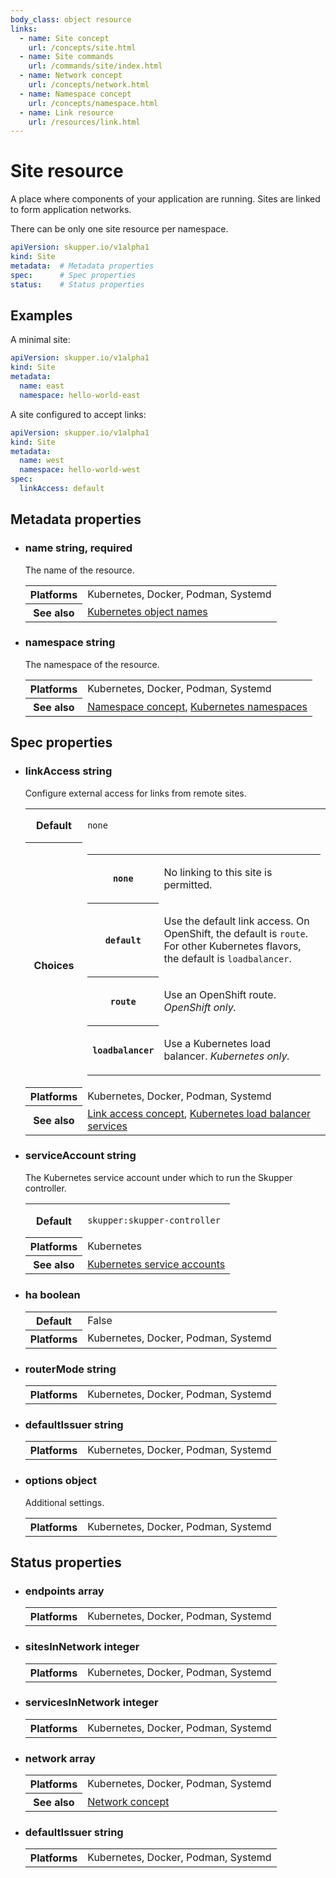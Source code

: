 ```yaml
---
body_class: object resource
links:
  - name: Site concept
    url: /concepts/site.html
  - name: Site commands
    url: /commands/site/index.html
  - name: Network concept
    url: /concepts/network.html
  - name: Namespace concept
    url: /concepts/namespace.html
  - name: Link resource
    url: /resources/link.html
---
```


# Site resource

<section>

A place where components of your application are running.
Sites are linked to form application networks.

There can be only one site resource per namespace.

~~~ yaml
apiVersion: skupper.io/v1alpha1
kind: Site
metadata:  # Metadata properties
spec:      # Spec properties
status:    # Status properties
~~~

</section>

<section>

## Examples

A minimal site:

~~~ yaml
apiVersion: skupper.io/v1alpha1
kind: Site
metadata:
  name: east
  namespace: hello-world-east
~~~

A site configured to accept links:

~~~ yaml
apiVersion: skupper.io/v1alpha1
kind: Site
metadata:
  name: west
  namespace: hello-world-west
spec:
  linkAccess: default
~~~

</section>

<section>

## Metadata properties

- <h3 id="name">name <span class="attribute-info">string, required</span></h3>

  The name of the resource.

  <table class="fields"><tr><th>Platforms</th><td>Kubernetes, Docker, Podman, Systemd</td><tr><th>See also</th><td><a href="https://kubernetes.io/docs/concepts/overview/working-with-objects/names/">Kubernetes object names</a></td></table>

- <h3 id="namespace">namespace <span class="attribute-info">string</span></h3>

  The namespace of the resource.

  <table class="fields"><tr><th>Platforms</th><td>Kubernetes, Docker, Podman, Systemd</td><tr><th>See also</th><td><a href="/concepts/namespace.html">Namespace concept</a>, <a href="https://kubernetes.io/docs/concepts/overview/working-with-objects/namespaces/">Kubernetes namespaces</a></td></table>

</section>

<section>

## Spec properties

- <h3 id="linkaccess">linkAccess <span class="attribute-info">string</span></h3>

  Configure external access for links from remote sites.

  <table class="fields"><tr><th>Default</th><td><p><code>none</code></p>
  </td><tr><th>Choices</th><td><table class="choices"><tr><th><code>none</code></th><td><p>No linking to this site is permitted.</p>
  </td></tr><tr><th><code>default</code></th><td><p>Use the default link access.  On OpenShift, the default is <code>route</code>.  For other Kubernetes flavors, the default is <code>loadbalancer</code>.</p>
  </td></tr><tr><th><code>route</code></th><td><p>Use an OpenShift route.  <em>OpenShift only.</em></p>
  </td></tr><tr><th><code>loadbalancer</code></th><td><p>Use a Kubernetes load balancer.  <em>Kubernetes only.</em></p>
  </td></tr></table></td><tr><th>Platforms</th><td>Kubernetes, Docker, Podman, Systemd</td><tr><th>See also</th><td><a href="/concepts/link-access.html">Link access concept</a>, <a href="https://kubernetes.io/docs/concepts/services-networking/service/#loadbalancer">Kubernetes load balancer services</a></td></table>

- <h3 id="serviceaccount">serviceAccount <span class="attribute-info">string</span></h3>

  The Kubernetes service account under which to run the
  Skupper controller.

  <table class="fields"><tr><th>Default</th><td><p><code>skupper:skupper-controller</code></p>
  </td><tr><th>Platforms</th><td>Kubernetes</td><tr><th>See also</th><td><a href="https://kubernetes.io/docs/concepts/security/service-accounts/">Kubernetes service accounts</a></td></table>

- <h3 id="ha">ha <span class="attribute-info">boolean</span></h3>

  <table class="fields"><tr><th>Default</th><td>False</td><tr><th>Platforms</th><td>Kubernetes, Docker, Podman, Systemd</td></table>

- <h3 id="routermode">routerMode <span class="attribute-info">string</span></h3>

  <table class="fields"><tr><th>Platforms</th><td>Kubernetes, Docker, Podman, Systemd</td></table>

- <h3 id="defaultissuer">defaultIssuer <span class="attribute-info">string</span></h3>

  <table class="fields"><tr><th>Platforms</th><td>Kubernetes, Docker, Podman, Systemd</td></table>

- <h3 id="options">options <span class="attribute-info">object</span></h3>

  Additional settings.

  <table class="fields"><tr><th>Platforms</th><td>Kubernetes, Docker, Podman, Systemd</td></table>

</section>

<section>

## Status properties

- <h3 id="endpoints">endpoints <span class="attribute-info">array</span></h3>

  <table class="fields"><tr><th>Platforms</th><td>Kubernetes, Docker, Podman, Systemd</td></table>

- <h3 id="sitesinnetwork">sitesInNetwork <span class="attribute-info">integer</span></h3>

  <table class="fields"><tr><th>Platforms</th><td>Kubernetes, Docker, Podman, Systemd</td></table>

- <h3 id="servicesinnetwork">servicesInNetwork <span class="attribute-info">integer</span></h3>

  <table class="fields"><tr><th>Platforms</th><td>Kubernetes, Docker, Podman, Systemd</td></table>

- <h3 id="network">network <span class="attribute-info">array</span></h3>

  <table class="fields"><tr><th>Platforms</th><td>Kubernetes, Docker, Podman, Systemd</td><tr><th>See also</th><td><a href="/concepts/network.html">Network concept</a></td></table>

- <h3 id="defaultissuer">defaultIssuer <span class="attribute-info">string</span></h3>

  <table class="fields"><tr><th>Platforms</th><td>Kubernetes, Docker, Podman, Systemd</td></table>

</section>
